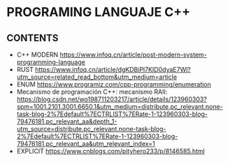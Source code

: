 # PROGRAMING LANGUAJE C++ 
## CONTENTS
- C++ MODERN https://www.infoq.cn/article/post-modern-system-programming-language
- RUST https://www.infoq.cn/article/dgKDBiPl7KID0dyaE7Wl?utm_source=related_read_bottom&utm_medium=article
- ENUM https://www.programiz.com/cpp-programming/enumeration
- Mecanismo de programación C++: mecanismo RAII: https://blog.csdn.net/wo198711203217/article/details/123960303?spm=1001.2101.3001.6650.1&utm_medium=distribute.pc_relevant.none-task-blog-2%7Edefault%7ECTRLIST%7ERate-1-123960303-blog-79476181.pc_relevant_aa&depth_1-utm_source=distribute.pc_relevant.none-task-blog-2%7Edefault%7ECTRLIST%7ERate-1-123960303-blog-79476181.pc_relevant_aa&utm_relevant_index=1
- EXPLICIT https://www.cnblogs.com/pityhero233/p/8146585.html
